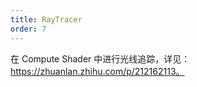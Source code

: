 ```yaml
---
title: RayTracer
order: 7
---
```


在 Compute Shader 中进行光线追踪，详见：https://zhuanlan.zhihu.com/p/212162113。
